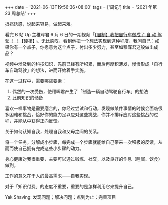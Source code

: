 +++
date = '2021-06-13T19:56:36+08:00'
tags = ['周记']
title = '2021 年第 23 周总结'
+++

抵挡诱惑，说起来容易，做起来难。

看完 B 站 Up 主稚晖君 6 月 6 日的一期视频「[【自制】我把自行车做成了 自 动 驾 驶 ！！【硬核】](https://www.bilibili.com/video/BV1fV411x72a)」。无比感叹，看到他把一个想法实现到这种程度，我问自己：如果你有一个点子，你愿意为这个点子，付出多少努力，甚至如稚晖君这般做出成品？

视频中涉及到的科技知识，先前已经有所积累，而后再厚积薄发，慢慢形成「自行车自动驾驶」的想法，进而开始着手实施。

在这一过程中，需要哪些要素：

1. 偶然的一次受伤，使稚晖君产生了「制造一辆自动驾驶自行车」的想法
2. 此前知识的储备

喜欢一样事物是需要磨合的，你经过尝试和行动，发现做某件事情的时候会面临很多困难和挑战，恰好你的能力足以应对这些挑战，你并不排斥应对这些挑战的过程，并能从中获得正向反馈。

关于如何认知自我，处理自我和父母之间的关系。

将一个任务，分解成小步骤，每完成一个步骤就能给自己带来一次积极的反馈，从而而使自己拥有完成这些小步骤的动力。

身心健康对我很重要，主要可以通过锻炼、社交，以及良好的作息（睡眠、饮食）做到。

工作的意义在于人的最高需求——自我实现。

对于「知识付费」的态度不重要，重要的是怎样利用它来提升自己。

Yak Shaving: 发现问题；解决问题；点到为止；完善项目
